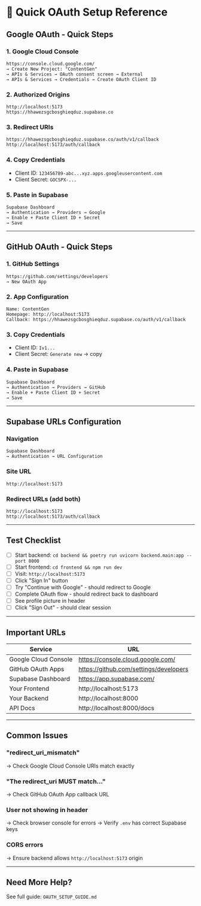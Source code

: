 # 🚀 Quick OAuth Setup Reference

## Google OAuth - Quick Steps

### 1. Google Cloud Console
```
https://console.cloud.google.com/
→ Create New Project: "ContentGen"
→ APIs & Services → OAuth consent screen → External
→ APIs & Services → Credentials → Create OAuth Client ID
```

### 2. Authorized Origins
```
http://localhost:5173
https://hhawezsgcbosghieqduz.supabase.co
```

### 3. Redirect URIs
```
https://hhawezsgcbosghieqduz.supabase.co/auth/v1/callback
http://localhost:5173/auth/callback
```

### 4. Copy Credentials
- Client ID: `123456789-abc...xyz.apps.googleusercontent.com`
- Client Secret: `GOCSPX-...`

### 5. Paste in Supabase
```
Supabase Dashboard
→ Authentication → Providers → Google
→ Enable + Paste Client ID + Secret
→ Save
```

---

## GitHub OAuth - Quick Steps

### 1. GitHub Settings
```
https://github.com/settings/developers
→ New OAuth App
```

### 2. App Configuration
```
Name: ContentGen
Homepage: http://localhost:5173
Callback: https://hhawezsgcbosghieqduz.supabase.co/auth/v1/callback
```

### 3. Copy Credentials
- Client ID: `Iv1...`
- Client Secret: `Generate new` → copy

### 4. Paste in Supabase
```
Supabase Dashboard
→ Authentication → Providers → GitHub
→ Enable + Paste Client ID + Secret
→ Save
```

---

## Supabase URLs Configuration

### Navigation
```
Supabase Dashboard
→ Authentication → URL Configuration
```

### Site URL
```
http://localhost:5173
```

### Redirect URLs (add both)
```
http://localhost:5173
http://localhost:5173/auth/callback
```

---

## Test Checklist

- [ ] Start backend: `cd backend && poetry run uvicorn backend.main:app --port 8000`
- [ ] Start frontend: `cd frontend && npm run dev`
- [ ] Visit: `http://localhost:5173`
- [ ] Click "Sign In" button
- [ ] Try "Continue with Google" - should redirect to Google
- [ ] Complete OAuth flow - should redirect back to dashboard
- [ ] See profile picture in header
- [ ] Click "Sign Out" - should clear session

---

## Important URLs

| Service | URL |
|---------|-----|
| Google Cloud Console | https://console.cloud.google.com/ |
| GitHub OAuth Apps | https://github.com/settings/developers |
| Supabase Dashboard | https://app.supabase.com/ |
| Your Frontend | http://localhost:5173 |
| Your Backend | http://localhost:8000 |
| API Docs | http://localhost:8000/docs |

---

## Common Issues

### "redirect_uri_mismatch"
→ Check Google Cloud Console URIs match exactly

### "The redirect_uri MUST match..."
→ Check GitHub OAuth App callback URL

### User not showing in header
→ Check browser console for errors
→ Verify `.env` has correct Supabase keys

### CORS errors
→ Ensure backend allows `http://localhost:5173` origin

---

## Need More Help?
See full guide: `OAUTH_SETUP_GUIDE.md`
